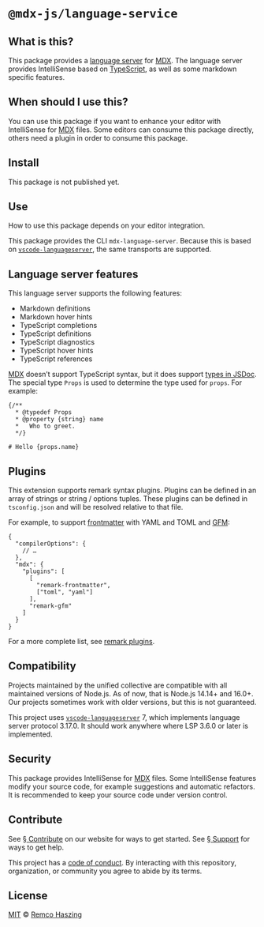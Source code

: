 # `@mdx-js/language-service`

## What is this?

This package provides a [language server][lsp] for [MDX][].
The language server provides IntelliSense based on [TypeScript][], as well as
some markdown specific features.

## When should I use this?

You can use this package if you want to enhance your editor with IntelliSense
for [MDX][] files.
Some editors can consume this package directly, others need a plugin in order to
consume this package.

## Install

This package is not published yet.

## Use

How to use this package depends on your editor integration.

This package provides the CLI `mdx-language-server`.
Because this is based on [`vscode-languageserver`][vscode-languageserver], the
same transports are supported.

## Language server features

This language server supports the following features:

*   Markdown definitions
*   Markdown hover hints
*   TypeScript completions
*   TypeScript definitions
*   TypeScript diagnostics
*   TypeScript hover hints
*   TypeScript references

[MDX][] doesn’t support TypeScript syntax, but it does support
[types in JSDoc][jsdoc].
The special type `Props` is used to determine the type used for `props`.
For example:

<!-- prettier-ignore -->

```mdx
{/**
  * @typedef Props
  * @property {string} name
  *   Who to greet.
  */}

# Hello {props.name}
```

## Plugins

This extension supports remark syntax plugins.
Plugins can be defined in an array of strings or string / options tuples.
These plugins can be defined in `tsconfig.json` and will be resolved relative to
that file.

For example, to support [frontmatter][] with YAML and TOML and [GFM][]:

```jsonc
{
  "compilerOptions": {
    // …
  },
  "mdx": {
    "plugins": [
      [
        "remark-frontmatter",
        ["toml", "yaml"]
      ],
      "remark-gfm"
    ]
  }
}
```

For a more complete list, see [remark plugins][].

## Compatibility

Projects maintained by the unified collective are compatible with all maintained
versions of Node.js.
As of now, that is Node.js 14.14+ and 16.0+.
Our projects sometimes work with older versions, but this is not guaranteed.

This project uses [`vscode-languageserver`][vscode-languageserver] 7, which
implements language server protocol 3.17.0.
It should work anywhere where LSP 3.6.0 or later is implemented.

## Security

This package provides IntelliSense for [MDX][] files.
Some IntelliSense features modify your source code, for example suggestions and
automatic refactors.
It is recommended to keep your source code under version control.

## Contribute

See [§ Contribute][contribute] on our website for ways to get started.
See [§ Support][support] for ways to get help.

This project has a [code of conduct][].
By interacting with this repository, organization, or community you agree to
abide by its terms.

## License

[MIT][] © [Remco Haszing][author]

[author]: https://github.com/remcohaszing

[code of conduct]: https://github.com/mdx-js/.github/blob/main/code-of-conduct.md

[contribute]: https://mdxjs.com/community/contribute/

[frontmatter]: https://github.com/remarkjs/remark-frontmatter

[gfm]: https://github.com/remarkjs/remark-gfm

[jsdoc]: https://www.typescriptlang.org/docs/handbook/jsdoc-supported-types.html

[lsp]: https://microsoft.github.io/language-server-protocol

[mdx]: https://mdxjs.com

[mit]: LICENSE

[remark plugins]: https://github.com/remarkjs/remark/blob/main/doc/plugins.md

[support]: https://mdxjs.com/community/support/

[typescript]: https://typescriptlang.org

[vscode-languageserver]: https://github.com/microsoft/vscode-languageserver-node/tree/main/server
